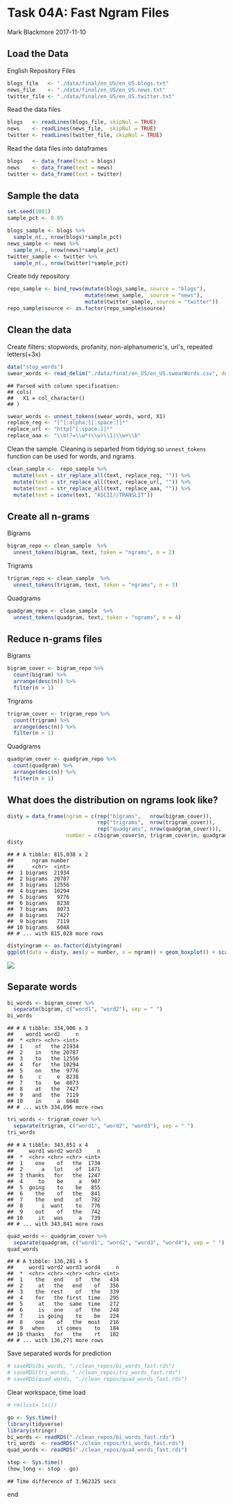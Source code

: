 Task 04A: Fast Ngram Files
================
Mark Blackmore
2017-11-10

Load the Data
-------------

English Repository Files

``` r
blogs_file   <- "./data/final/en_US/en_US.blogs.txt"
news_file    <- "./data/final/en_US/en_US.news.txt"
twitter_file <- "./data/final/en_US/en_US.twitter.txt"  
```

Read the data files

``` r
blogs   <- readLines(blogs_file, skipNul = TRUE)
news    <- readLines(news_file,  skipNul = TRUE)
twitter <- readLines(twitter_file, skipNul = TRUE)
```

Read the data files into dataframes

``` r
blogs   <- data_frame(text = blogs)
news    <- data_frame(text = news)
twitter <- data_frame(text = twitter)
```

Sample the data
---------------

``` r
set.seed(1001)
sample_pct <- 0.05

blogs_sample <- blogs %>%
  sample_n(., nrow(blogs)*sample_pct)
news_sample <- news %>%
  sample_n(., nrow(news)*sample_pct)
twitter_sample <- twitter %>%
  sample_n(., nrow(twitter)*sample_pct)
```

Create tidy repository

``` r
repo_sample <- bind_rows(mutate(blogs_sample, source = "blogs"),
                         mutate(news_sample,  source = "news"),
                         mutate(twitter_sample, source = "twitter")) 
repo_sample$source <- as.factor(repo_sample$source)
```

Clean the data
--------------

Create filters: stopwords, profanity, non-alphanumeric's, url's, repeated letters(+3x)

``` r
data("stop_words")
swear_words <- read_delim("./data/final/en_US/en_US.swearWords.csv", delim = "\n", col_names = FALSE)
```

    ## Parsed with column specification:
    ## cols(
    ##   X1 = col_character()
    ## )

``` r
swear_words <- unnest_tokens(swear_words, word, X1)
replace_reg <- "[^[:alpha:][:space:]]*"
replace_url <- "http[^[:space:]]*"
replace_aaa <- "\\b(?=\\w*(\\w)\\1)\\w+\\b"  
```

Clean the sample. Cleaning is separted from tidying so `unnest_tokens` function can be used for words, and ngrams.

``` r
clean_sample <-  repo_sample %>%
  mutate(text = str_replace_all(text, replace_reg, "")) %>%
  mutate(text = str_replace_all(text, replace_url, "")) %>%
  mutate(text = str_replace_all(text, replace_aaa, "")) %>% 
  mutate(text = iconv(text, "ASCII//TRANSLIT"))
```

Create all n-grams
------------------

Bigrams

``` r
bigram_repo <- clean_sample  %>%
  unnest_tokens(bigram, text, token = "ngrams", n = 2)
```

Trigrams

``` r
trigram_repo <- clean_sample  %>%
  unnest_tokens(trigram, text, token = "ngrams", n = 3)
```

Quadgrams

``` r
quadgram_repo <- clean_sample  %>%
  unnest_tokens(quadgram, text, token = "ngrams", n = 4)
```

Reduce n-grams files
--------------------

Bigrams

``` r
bigram_cover <- bigram_repo %>%
  count(bigram) %>%  
  arrange(desc(n)) %>%  
  filter(n > 1)
```

Trigrams

``` r
trigram_cover <- trigram_repo %>%
  count(trigram) %>%  
  arrange(desc(n)) %>%  
  filter(n > 1)
```

Quadgrams

``` r
quadgram_cover <- quadgram_repo %>%
  count(quadgram) %>%  
  arrange(desc(n)) %>%  
  filter(n > 1)
```

What does the distribution on ngrams look like?
-----------------------------------------------

``` r
disty = data_frame(ngram = c(rep("bigrams",   nrow(bigram_cover)),
                             rep("trigrams",  nrow(trigram_cover)),
                             rep("quadgrams", nrow(quadgram_cover))), 
                   number = c(bigram_cover$n, trigram_cover$n, quadgram_cover$n))
disty
```

    ## # A tibble: 815,038 x 2
    ##      ngram number
    ##      <chr>  <int>
    ##  1 bigrams  21934
    ##  2 bigrams  20787
    ##  3 bigrams  12556
    ##  4 bigrams  10294
    ##  5 bigrams   9776
    ##  6 bigrams   8238
    ##  7 bigrams   8073
    ##  8 bigrams   7427
    ##  9 bigrams   7119
    ## 10 bigrams   6048
    ## # ... with 815,028 more rows

``` r
disty$ngram <- as.factor(disty$ngram)
ggplot(data = disty, aes(y = number, x = ngram)) + geom_boxplot() + scale_y_log10()
```

![](04A_Task_Script_files/figure-markdown_github-ascii_identifiers/unnamed-chunk-12-1.png)

Separate words
--------------

``` r
bi_words <- bigram_cover %>%
  separate(bigram, c("word1", "word2"), sep = " ")
bi_words
```

    ## # A tibble: 334,906 x 3
    ##    word1 word2     n
    ##  * <chr> <chr> <int>
    ##  1    of   the 21934
    ##  2    in   the 20787
    ##  3    to   the 12556
    ##  4   for   the 10294
    ##  5    on   the  9776
    ##  6     c     e  8238
    ##  7    to    be  8073
    ##  8    at   the  7427
    ##  9   and   the  7119
    ## 10    in     a  6048
    ## # ... with 334,896 more rows

``` r
tri_words <- trigram_cover %>%
  separate(trigram, c("word1", "word2", "word3"), sep = " ")
tri_words
```

    ## # A tibble: 343,851 x 4
    ##     word1 word2 word3     n
    ##  *  <chr> <chr> <chr> <int>
    ##  1    one    of   the  1734
    ##  2      a   lot    of  1471
    ##  3 thanks   for   the  1247
    ##  4     to    be     a   907
    ##  5  going    to    be   855
    ##  6    the    of   the   841
    ##  7    the   end    of   782
    ##  8      i  want    to   776
    ##  9    out    of   the   742
    ## 10     it   was     a   739
    ## # ... with 343,841 more rows

``` r
quad_words <- quadgram_cover %>%
  separate(quadgram, c("word1", "word2", "word3", "word4"), sep = " ")
quad_words
```

    ## # A tibble: 136,281 x 5
    ##     word1 word2 word3 word4     n
    ##  *  <chr> <chr> <chr> <chr> <int>
    ##  1    the   end    of   the   434
    ##  2     at   the   end    of   356
    ##  3    the  rest    of   the   339
    ##  4    for   the first  time   295
    ##  5     at   the  same  time   272
    ##  6     is   one    of   the   248
    ##  7     is going    to    be   224
    ##  8    one    of   the  most   216
    ##  9   when    it comes    to   184
    ## 10 thanks   for   the    rt   182
    ## # ... with 136,271 more rows

Save separated words for prediction

``` r
# saveRDS(bi_words, "./clean_repos/bi_words_fast.rds")
# saveRDS(tri_words, "./clean_repos/tri_words_fast.rds")
# saveRDS(quad_words, "./clean_repos/quad_words_fast.rds")
```

Clear workspace, time load

``` r
# rm(list= ls())

go <- Sys.time()
library(tidyverse)
library(stringr)
bi_words <- readRDS("./clean_repos/bi_words_fast.rds")
tri_words  <- readRDS("./clean_repos/tri_words_fast.rds")
quad_words <- readRDS("./clean_repos/quad_words_fast.rds")

stop <- Sys.time()
(how_long <- stop - go)
```

    ## Time difference of 3.962325 secs

end
